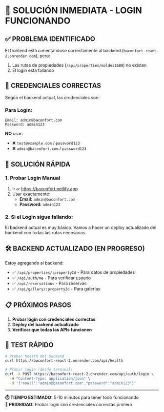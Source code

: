 # 🎯 SOLUCIÓN INMEDIATA - LOGIN FUNCIONANDO

## ✅ PROBLEMA IDENTIFICADO

El frontend está conectándose correctamente al backend (`baconfort-react-2.onrender.com`), pero:
1. Las rutas de propiedades (`/api/properties/moldes1680`) no existen
2. El login está fallando

## 🔧 CREDENCIALES CORRECTAS

Según el backend actual, las credenciales son:

### Para Login:
```
Email: admin@baconfort.com
Password: admin123
```

**NO** usar:
- ❌ `test@example.com` / `password123`
- ❌ `admin@baconfort.com` / `password123`

## 🚀 SOLUCIÓN RÁPIDA

### 1. Probar Login Manual
1. Ir a: https://baconfort.netlify.app
2. Usar exactamente:
   - **Email:** `admin@baconfort.com`
   - **Password:** `admin123`

### 2. Si el Login sigue fallando:

El backend actual es muy básico. Vamos a hacer un deploy actualizado del backend con todas las rutas necesarias.

## 🛠️ BACKEND ACTUALIZADO (EN PROGRESO)

Estoy agregando al backend:
- ✅ `/api/properties/:propertyId` - Para datos de propiedades
- ✅ `/api/auth/me` - Para verificar usuario
- ✅ `/api/reservations` - Para reservas
- ✅ `/api/gallery/:propertyId` - Para galerías

## 📋 PRÓXIMOS PASOS

1. **Probar login con credenciales correctas**
2. **Deploy del backend actualizado**
3. **Verificar que todas las APIs funcionen**

## 🧪 TEST RÁPIDO

```bash
# Probar health del backend
curl https://baconfort-react-2.onrender.com/api/health

# Probar login (desde terminal)
curl -X POST https://baconfort-react-2.onrender.com/api/auth/login \
  -H "Content-Type: application/json" \
  -d '{"email":"admin@baconfort.com","password":"admin123"}'
```

---
**⏱️ TIEMPO ESTIMADO:** 5-10 minutos para tener todo funcionando  
**🎯 PRIORIDAD:** Probar login con credenciales correctas primero
